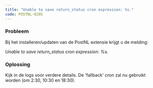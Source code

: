 ```yaml
---
title: "Unable to save return_status cron expression: %s."
code: POSTNL-0205
---
```

### Probleem

  
Bij het installeren/updaten van de PostNL extensie krijgt u de melding:

_Unable to save return\_status cron expression: %s._

### Oplossing

Kijk in de logs voor verdere details. De 'fallback' cron zal nu gebruikt worden (om 2:30, 10:30 en 18:30).

